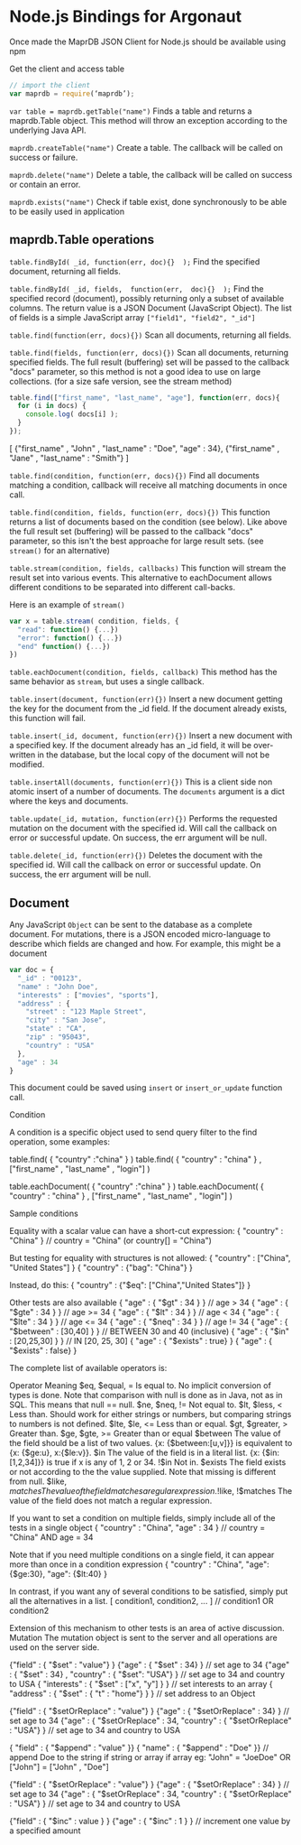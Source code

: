 # Node.js Bindings for Argonaut

Once made the MaprDB JSON Client for Node.js should be available using npm

Get the client and access table
```javascript
// import the client
var maprdb = require(‘maprdb’);
```
`var table = maprdb.getTable("name")` Finds a table and returns a maprdb.Table object. This method will throw an exception according to the underlying Java API.

`maprdb.createTable("name")` Create a table. The callback will be called on success or failure.

`maprdb.delete("name")` Delete a table, the callback will be called on success or contain an error.

`maprdb.exists("name")` Check if table exist, done synchronously to be able to be easily used in application

## maprdb.Table operations
`table.findById( _id, function(err, doc){}  );` Find the specified document, returning all fields.

`table.findById( _id, fields,  function(err,  doc){}  );` Find the specified record (document), possibly returning only a subset of available columns. The return value is a JSON Document (JavaScript Object). The list of fields is a simple JavaScript array `["field1", "field2", "_id"]` 

`table.find(function(err, docs){})` Scan all documents, returning all fields.

`table.find(fields, function(err, docs){})` Scan all documents, returning specified fields. The full result (buffering) set will be passed to the callback "docs" parameter, so this method is not a good idea to use on large collections. (for a size safe version, see the stream method) 

```javascript
table.find(["first_name", "last_name", "age"], function(err, docs){
  for (i in docs) {
    console.log( docs[i] );
  }
}); 
```

[ 
  {"first_name" , "John" , "last_name" : "Doe", "age" : 34},
  {"first_name" , "Jane" , "last_name" : "Smith"}
]

`table.find(condition, function(err, docs){})` Find all documents matching a condition, callback will receive all matching documents in once call.

`table.find(condition, fields, function(err, docs){})` This function returns a list of documents based on the condition (see below). Like above the full result set (buffering) will be passed to the callback "docs" parameter, so this isn't the best approache for large result sets. (see `stream()` for an alternative) 

`table.stream(condition, fields, callbacks)` This function will stream the result set into various events. This alternative to eachDocument allows different conditions to be separated into different call-backs.

Here is an example of `stream()`

```javascript
var x = table.stream( condition, fields, {
  "read": function() {...})
  "error": function() {...})
  "end" function() {...})
})
```
`table.eachDocument(condition, fields, callback)` This method has the same behavior as `stream`, but uses a single callback.

`table.insert(document, function(err){})` Insert a new document getting the key for the document from the _id field. If the document already exists, this function will fail.

`table.insert(_id, document, function(err){})` Insert a new document with a specified key. If the document already has an _id field, 
it will be over-written in the database, but the local copy of the document will not be modified. 

`table.insertAll(documents, function(err){})` This is a client side non atomic insert of a number of documents. The `documents` argument is a dict where the keys and documents.

`table.update(_id, mutation, function(err){})` Performs the requested mutation on the document with the specified id. 
Will call the callback on error or successful update. On success, the err argument will be null.

`table.delete(_id, function(err){})` Deletes the document with the specified id. Will call the callback on error 
or successful update. On success, the err argument will be null.

## Document

Any JavaScript `Object` can be  sent to the database as a complete document. For mutations, there is a JSON encoded 
micro-language to describe which fields are changed and how. For example, this might be a document

```javascript
var doc = {
  "_id" : "00123",
  "name" : "John Doe",
  "interests" : ["movies", "sports"],
  "address" : {
    "street" : "123 Maple Street",
    "city" : "San Jose",
    "state" : "CA",
    "zip" : "95043",
    "country" : "USA"
  },
  "age" : 34
}
```
This document could be saved using `insert` or `insert_or_update` function call.


Condition


A condition is a specific object used to send query filter to the find operation, some examples:


table.find( { "country" :"china" } )
table.find( { "country" : "china" } , ["first_name" , "last_name" , "login"] )


table.eachDocument( { "country" :"china" } )
table.eachDocument( { "country" : "china" } , ["first_name" , "last_name" , "login"] )


Sample conditions


Equality with a scalar value can have a short-cut expression:
{ "country" : "China" } // country = "China" (or country[] = "China")


But testing for equality with structures is not allowed:
{ "country" : ["China", "United States"] } 
{ "country" : {"bag": "China"} } 


Instead, do this:
{ "country" : {"$eq": ["China","United States"]} } 


Other tests are also available
{ "age" : { "$gt" : 34 } } // age > 34
{ "age" : { "$gte" : 34 } } // age >= 34
{ "age" : { "$lt" : 34 } } // age < 34
{ "age" : { "$lte" : 34 } } // age <= 34
{ "age" : { "$neq" : 34 } } // age != 34
{ "age" : { "$between" : [30,40] } } // BETWEEN 30 and 40 (inclusive)
{ "age" : { "$in" : [20,25,30] } } // IN [20, 25, 30]
{ "age" : { "$exists" : true} }
{ "age" : { "$exists" : false} }


The complete list of available operators is:




Operator
	Meaning
	$eq, $equal, =
	Is equal to. No implicit conversion of types is done. Note that comparison with null is done as in Java, not as in SQL.  This means that null == null.
	$ne, $neq, !=
	Not equal to. 
	$lt, $less, <
	Less than. Should work for either strings or numbers, but comparing strings to numbers is not defined.
	$lte, $le, <=
	Less than or equal.
	$gt, $greater, >
	Greater than.
	$ge, $gte, >=
	Greater than or equal
	$between
	The value of the field should be a list of two values. {x: {$between:[u,v]}} is equivalent to {x: {$ge:u}, x:{$le:v}}.
	$in
	The value of the field is in a literal list. {x: {$in: [1,2,34]}} is true if x is any of 1, 2 or 34.
	!$in
	Not in.
	$exists
	The field exists or not according to the the value supplied. Note that missing is different from null.
	$like, $matches
	The value of the field matches a regular expression.
	!$like, !$matches
	The value of the field does not match a regular expression.
	





If you want to set a condition on multiple fields, simply include all of the tests in a single object
{ "country" : "China", "age" : 34 } // country = "China" AND age = 34


Note that if you need multiple conditions on a single field, it can appear more than once in a condition expression
{ "country" : "China", "age": {$ge:30}, "age": {$lt:40} } 


In contrast, if you want any of several conditions to be satisfied, simply put all the alternatives in a list.
[ condition1, condition2, ... ] // condition1 OR condition2


Extension of this mechanism to other tests is an area of active discussion.
Mutation
The mutation object is sent to the server and all operations are used on the server side. 


{"field" : { "$set" : "value"}  }
{"age" : { "$set" : 34}  }  // set age to 34
{"age" : { "$set" : 34} , "country" : { "$set": "USA"}  }  // set age to 34 and country to USA
{ "interests" : { "$set" : ["x", "y"] } } // set interests to an array
{ "address" : { "$set" : { "t" : "home"} } } // set address to an Object


{"field" : { "$setOrReplace" : "value"}  }
{"age" : { "$setOrReplace" : 34}  }  // set age to 34
{"age" : { "$setOrReplace" : 34, "country" : { "$setOrReplace" : "USA"}  }  // set age to 34 and country to USA


{ "field" : { "$append" : "value" }}
{ "name" :  { "$append" : "Doe" }} //  append Doe to the string if string or array if array eg: "John" = "JoeDoe" OR ["John"] = ["John" , "Doe"]


{"field" : { "$setOrReplace" : "value"}  }
{"age" : { "$setOrReplace" : 34}  }  // set age to 34
{"age" : { "$setOrReplace" : 34, "country" : { "$setOrReplace" : "USA"}  }  // set age to 34 and country to USA




{"field" : { "$inc" : value } }
{"age" : { "$inc" : 1 } } //  increment one value by a specified amount
